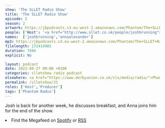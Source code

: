 ```yaml
---
show: 'The SLLET Radio Show'
title: 'The SLLET Radio Show'
episode: 2
season: 2
artwork: https://jbpodcasts.s3.eu-west-2.amazonaws.com/Phantom/The+SLLET+Radio+Show/2021-09-27+-+SLLET+radio+square.png
people: ['Host': '<a href="http://www.sllet.co.uk/people/joshbrunning">Josh Brunning</a>','Guest': '<a href="http://www.sllet.co.uk/people/annaalexander">Anna Alexander</a>']
names:  ['joshbrunning','annaalexander']
mp3: https://jbpodcasts.s3.eu-west-2.amazonaws.com/Phantom/The+SLLET+Radio+Show/2022-09-27+-+31.mp3
filelength: 172414985
duration: 7494
explicit: No

layout: podcast
date: 2022-09-27 09:00 +0100
categories: slletshow radio podcast
elsewhere: <a href="https://www.derbyunion.co.uk/sls/media/radio/">Phantom Media</a>
permalink: /slletshow/31
roles: ['Host','Producer']
tags: ['Phantom Radio']
---
```


Josh is back for another week, he discusses breakfast, and Anna joins him for the end of the show.

<li>Find the Megafeed on <a href="https://open.spotify.com/show/1WGc6YCF3UfAL7E62gHLAS?si=eff5901deb8d498e">Spotify</a> or <a href="https://anchor.fm/s/849e58ac/podcast/rss">RSS</a></li>
